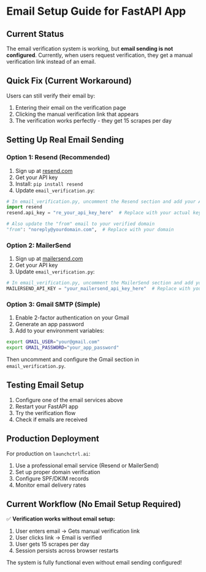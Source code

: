 # Email Setup Guide for FastAPI App

## Current Status
The email verification system is working, but **email sending is not configured**. Currently, when users request verification, they get a manual verification link instead of an email.

## Quick Fix (Current Workaround)
Users can still verify their email by:
1. Entering their email on the verification page
2. Clicking the manual verification link that appears
3. The verification works perfectly - they get 15 scrapes per day

## Setting Up Real Email Sending

### Option 1: Resend (Recommended)
1. Sign up at [resend.com](https://resend.com)
2. Get your API key
3. Install: `pip install resend`
4. Update `email_verification.py`:

```python
# In email_verification.py, uncomment the Resend section and add your API key:
import resend
resend.api_key = "re_your_api_key_here"  # Replace with your actual key

# Also update the "from" email to your verified domain
"from": "noreply@yourdomain.com",  # Replace with your domain
```

### Option 2: MailerSend
1. Sign up at [mailersend.com](https://mailersend.com)
2. Get your API key
3. Update `email_verification.py`:

```python
# In email_verification.py, uncomment the MailerSend section and add your API key:
MAILERSEND_API_KEY = "your_mailersend_api_key_here"  # Replace with your actual key
```

### Option 3: Gmail SMTP (Simple)
1. Enable 2-factor authentication on your Gmail
2. Generate an app password
3. Add to your environment variables:
```bash
export GMAIL_USER="your@gmail.com"
export GMAIL_PASSWORD="your_app_password"
```

Then uncomment and configure the Gmail section in `email_verification.py`.

## Testing Email Setup
1. Configure one of the email services above
2. Restart your FastAPI app
3. Try the verification flow
4. Check if emails are received

## Production Deployment
For production on `launchctrl.ai`:
1. Use a professional email service (Resend or MailerSend)
2. Set up proper domain verification
3. Configure SPF/DKIM records
4. Monitor email delivery rates

## Current Workflow (No Email Setup Required)
✅ **Verification works without email setup:**
1. User enters email → Gets manual verification link
2. User clicks link → Email is verified
3. User gets 15 scrapes per day
4. Session persists across browser restarts

The system is fully functional even without email sending configured! 